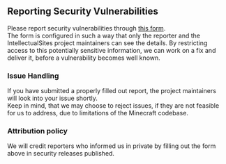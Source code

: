 ## Reporting Security Vulnerabilities

Please report security vulnerabilities through [this form](https://forms.gle/btgdRn9yhGtzEiGW8).  
The form is configured in such a way that only the reporter and the IntellectualSites project maintainers can see the details.
By restricting access to this potentially sensitive information, we can work on a fix and deliver it, before a vulnerability becomes well known.

### Issue Handling
If you have submitted a properly filled out report, the project maintainers will look into your issue shortly.   
Keep in mind, that we may choose to reject issues, if they are not feasible for us to address, due to limitations of the Minecraft codebase.

### Attribution policy
We will credit reporters who informed us in private by filling out the form above in security releases published.
